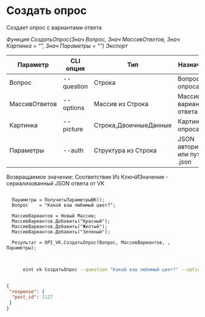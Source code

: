 ﻿---
sidebar_position: 4
---

# Создать опрос
 Создает опрос с вариантами ответа


*Функция СоздатьОпрос(Знач Вопрос, Знач МассивОтветов, Знач Картинка = "", Знач Параметры = "") Экспорт*

  | Параметр | CLI опция | Тип | Назначение |
  |-|-|-|-|
  | Вопрос | --question | Строка | Вопрос опроса |
  | МассивОтветов | --options | Массив из Строка | Массив вариантов ответа |
  | Картинка | --picture | Строка,ДвоичныеДанные | Картинка опроса |
  | Параметры | --auth | Структура из Строка | JSON авторизации или путь к .json |

  
  Возвращаемое значение:   Соответствие Из КлючИЗначение - сериализованный JSON ответа от VK

```bsl title="Пример кода"
	
  Параметры = ПолучитьПараметрыВК();
  Вопрос    = "Какой ваш любимый цвет?";
  
  МассивВариантов = Новый Массив;
  МассивВариантов.Добавить("Красный");
  МассивВариантов.Добавить("Желтый");
  МассивВариантов.Добавить("Зеленый");
  
  Результат = OPI_VK.СоздатьОпрос(Вопрос, МассивВариантов, , Параметры);
	
```

```sh title="Пример команды CLI"
    
      oint vk СоздатьОпрос --question "Какой ваш любимый цвет?" --options "['Красный','Желтый','Зеленый']" --picture %picture% --auth %auth%

```


```json title="Результат"

{
 "response": {
  "post_id": 2127
 }
}

```
